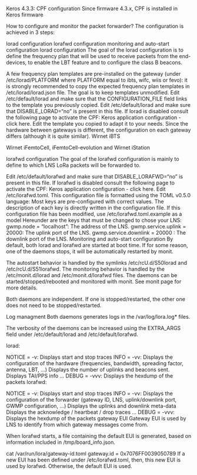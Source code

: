 Keros 4.3.3: CPF configuration
Since firmware 4.3.x, CPF is installed in Keros firmware

How to configure and monitor the packet forwarder?
The configuration is achieved in 3 steps:

lorad configuration
lorafwd configuration
monitoring and auto-start configuration
lorad configuration
The goal of the lorad configuration is to define the frequency plan that will be used to receive packets from the end-devices, to enable the LBT feature and to configure the class B beacons.

A few frequency plan templates are pre-installed on the gateway (under /etc/lorad/PLATFORM where PLATFORM equal to ibts, wifc, wiis or fevo): it is strongly recommended to copy the expected frequency plan templates in /etc/lorad/lorad.json file. The goal is to keep templates unmodified.
Edit /etc/default/lorad and make sure that the CONFIGURATION_FILE field links to the template you previously copied.
Edit /etc/default/lorad and make sure that DISABLE_LORAD=“no” is present in this file. If lorad is disabled consult the following page to activate the CPF: Keros application configuration - click here.
Edit the template you copied to adapt it to your needs. Since the hardware between gateways is different, the configuration on each gateway differs (although it is quite similar).
Wirnet iBTS

Wirnet iFemtoCell, iFemtoCell-evolution and Wirnet iStation

lorafwd configuration
The goal of the lorafwd configuration is mainly to define to which LNS LoRa packets will be forwarded to.

Edit /etc/default/lorafwd and make sure that DISABLE_LORAFWD=“no” is present in this file. If lorafwd is disabled consult the following page to activate the CPF: Keros application configuration - click here.
Edit /etc/lorafwd.toml. This configuration file is formatted using the TOML v0.5.0 language:
Most keys are pre-configured with correct values.
The description of each key is directly written in the configuration file. If this configuration file has been modified, use /etc/lorafwd.toml.example as a model
Hereunder are the keys that must be changed to chose your LNS:
gwmp.node = “localhost”: The address of the LNS.
gwmp.service.uplink = 20000: The uplink port of the LNS.
gwmp.service.downlink = 20000 : The downlink port of the LNS.
Monitoring and auto-start configuration
By default, both lorad and lorafwd are started at boot time. If for some reason, one of the daemons stops, it will be automatically restarted by monit.

The autostart behavior is handled by the symlinks /etc/rcU.d/S50lorad and /etc/rcU.d/S51lorafwd.
The monitoring behavior is handled by the /etc/monit.d/lorad and /etc/monit.d/lorafwd files.
The daemons can be started/stopped/rebooted and monitored with monit. See monit page for more details.

Both daemons are independent. If one is stopped/restarted, the other one does not need to be stopped/restarted.

Log managment
Both daemons generates logs in the /var/log/lora.log* files.

The verbosity of the daemons can be increased using the EXTRA_ARGS field under /etc/default/lorad and /etc/default/lorafwd.

lorad:

NOTICE = -v: Displays start and stop traces
INFO = -vv:
Displays the configuration of the hardware (frequencies, bandwidth, spreading factor, antenna, LBT, …)
Displays the number of uplinks and beacons sent.
Displays TAI/PPS info
…
DEBUG = -vvv: Displays the hexdump of the packets
lorafwd:

NOTICE = -v: Displays start and stop traces
INFO = -vv:
Displays the configuration of the forwarder (gateway ID, LNS, uplink/downlink port, GWMP configuration, …)
Displays the uplinks and downlink meta-data
Displays the acknowledge / heartbeat / drop traces
…
DEBUG = -vvv: Displays the hexdump of the packets
gateway EUI
Gateway EUI is used by LNS to identify from which gateway messages come from.

When lorafwd starts, a file containing the default EUI is generated, based on information included in /tmp/board_info.json.

cat /var/run/lora/gateway-id.toml 
gateway.id = 0x7076FF0039050789
If a new EUI has been defined under /etc/lorafwd.toml, then, this new EUI is used by lorafwd. Otherwise, the default EUI is used.
